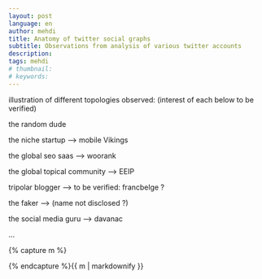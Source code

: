 ```yaml
---
layout: post
language: en
author: mehdi
title: Anatomy of twitter social graphs
subtitle: Observations from analysis of various twitter accounts
description: 
tags: mehdi
# thumbnail: 
# keywords: 
---
```


illustration of different topologies observed: (interest of each below to be verified)

the random dude

the niche startup --> mobile Vikings

the global seo saas --> woorank

the global topical community --> EEIP

tripolar blogger --> to be verified: francbelge ?

the faker --> (name not disclosed ?)

the social media guru --> davanac

...

<div class="section">
{% capture m %}

{% endcapture %}{{ m | markdownify }}</div>
